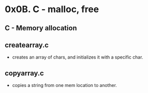 # 0x0B. C - malloc, free
## C - Memory allocation

## createarray.c
- creates an array of chars, and initializes it with a specific char.

## copyarray.c
- copies a string from one mem location to another.
